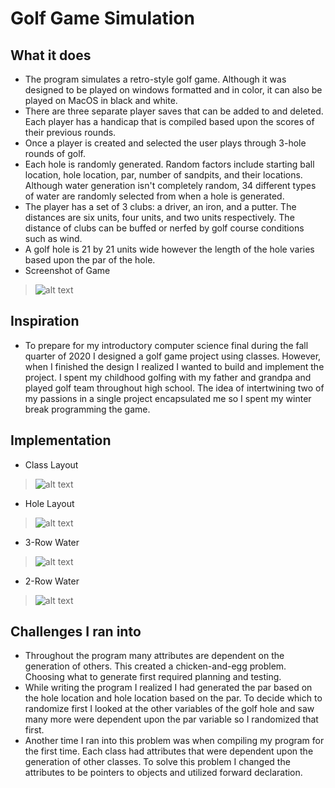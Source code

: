 # Golf Game Simulation

## What it does
* The program simulates a retro-style golf game. Although it was designed to be played on windows formatted and in color, it can also be played on MacOS in black and white.
* There are three separate player saves that can be added to and deleted. 
Each player has a handicap that is compiled based upon the scores of their previous rounds. 
* Once a player is created and selected the user plays through 3-hole rounds of golf. 
* Each hole is randomly generated. Random factors include starting ball location, hole location, par, number of sandpits, and their locations. 
Although water generation isn't completely random, 34 different types of water are randomly selected from when a hole is generated. 
* The player has a set of 3 clubs: a driver, an iron, and a putter. The distances are six units, four units, and two units respectively. 
The distance of clubs can be buffed or nerfed by golf course conditions such as wind.
* A golf hole is 21 by 21 units wide however the length of the hole varies based upon the par of the hole.
* Screenshot of Game
> ![alt text](https://github.com/ajwitt212/GolfGame/blob/assets/Golf%20Game%20Screenshot.PNG)
## Inspiration
* To prepare for my introductory computer science final during the fall quarter of 2020 I designed a golf game project using classes. 
However, when I finished the design I realized I wanted to build and implement the project. 
I spent my childhood golfing with my father and grandpa and played golf team throughout high school. 
The idea of intertwining two of my passions in a single project encapsulated me so I spent my winter break programming the game. 

## Implementation
- Class Layout
> ![alt text](https://github.com/ajwitt212/GolfGame/blob/assets/GolfGame-1.jpg.jpeg)
- Hole Layout
> ![alt text](https://github.com/ajwitt212/GolfGame/blob/assets/GolfGame-2.jpg.jpeg)
- 3-Row Water
> ![alt text](https://github.com/ajwitt212/GolfGame/blob/assets/GolfGame-3.jpg.jpeg)
- 2-Row Water
> ![alt text](https://github.com/ajwitt212/GolfGame/blob/assets/GolfGame-4.jpg.jpeg)

## Challenges I ran into
* Throughout the program many attributes are dependent on the generation of others. This created a chicken-and-egg problem. Choosing what to generate first required planning and testing.
* While writing the program I realized I had generated the par based on the hole location and hole location based on the par. To decide which to randomize first I looked at the other variables of the golf hole and saw many more were dependent upon the par variable so I randomized that first.
* Another time I ran into this problem was when compiling my program for the first time. Each class had attributes that were dependent upon the generation of other classes. 
To solve this problem I changed the attributes to be pointers to objects and utilized forward declaration.
